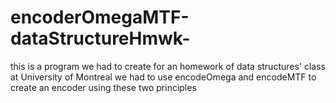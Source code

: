 # encoderOmegaMTF-dataStructureHmwk-
this is a program we had to create for an homework of data structures' class at University of Montreal
we had to use encodeOmega and encodeMTF to create an encoder using these two principles 
